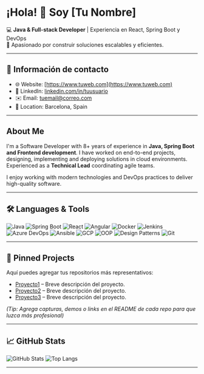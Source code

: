 # ¡Hola! 👋 Soy [Tu Nombre]

💻 **Java & Full-stack Developer** | Experiencia en React, Spring Boot y DevOps  
🌟 Apasionado por construir soluciones escalables y eficientes.  

---

## 📍 Información de contacto

- 🌐 Website: [https://www.tuweb.com](https://www.tuweb.com)  
- 🔗 LinkedIn: [linkedin.com/in/tuusuario](https://linkedin.com/in/tuusuario)  
- ✉️ Email: tuemail@correo.com  
- 📍 Location: Barcelona, Spain  

---

## About Me

I'm a Software Developer with 8+ years of experience in **Java, Spring Boot and Frontend development**. I have worked on end-to-end projects, designing, implementing and deploying solutions in cloud environments. Experienced as a **Technical Lead** coordinating agile teams.  

I enjoy working with modern technologies and DevOps practices to deliver high-quality software.  

---

## 🛠️ Languages & Tools

![Java](https://img.shields.io/badge/-Java-007396?style=flat&logo=java&logoColor=white)
![Spring Boot](https://img.shields.io/badge/-SpringBoot-6DB33F?style=flat&logo=spring&logoColor=white)
![React](https://img.shields.io/badge/-React-61DAFB?style=flat&logo=react&logoColor=black)
![Angular](https://img.shields.io/badge/-Angular-DD0031?style=flat&logo=angular&logoColor=white)
![Docker](https://img.shields.io/badge/-Docker-2496ED?style=flat&logo=docker&logoColor=white)
![Jenkins](https://img.shields.io/badge/-Jenkins-D24939?style=flat&logo=jenkins&logoColor=white)
![Azure DevOps](https://img.shields.io/badge/-AzureDevOps-0078D7?style=flat&logo=azure-devops&logoColor=white)
![Ansible](https://img.shields.io/badge/-Ansible-EE0000?style=flat&logo=ansible&logoColor=white)
![GCP](https://img.shields.io/badge/-GCP-F9AB00?style=flat&logo=google-cloud&logoColor=white)
![OOP](https://img.shields.io/badge/-OOP-6A5ACD?style=flat)
![Design Patterns](https://img.shields.io/badge/-DesignPatterns-FF69B4?style=flat)
![Git](https://img.shields.io/badge/-Git-F05032?style=flat&logo=git&logoColor=white)

---

## 📌 Pinned Projects

Aquí puedes agregar tus repositorios más representativos:

- [Proyecto1](https://github.com/tuusuario/proyecto1) – Breve descripción del proyecto.  
- [Proyecto2](https://github.com/tuusuario/proyecto2) – Breve descripción del proyecto.  
- [Proyecto3](https://github.com/tuusuario/proyecto3) – Breve descripción del proyecto.  

*(Tip: Agrega capturas, demos o links en el README de cada repo para que luzca más profesional)*  

---

## 📈 GitHub Stats

![GitHub Stats](https://github-readme-stats.vercel.app/api?username=tuusuario&show_icons=true&theme=radical)
![Top Langs](https://github-readme-stats.vercel.app/api/top-langs/?username=tuusuario&layout=compact&theme=radical)

---

